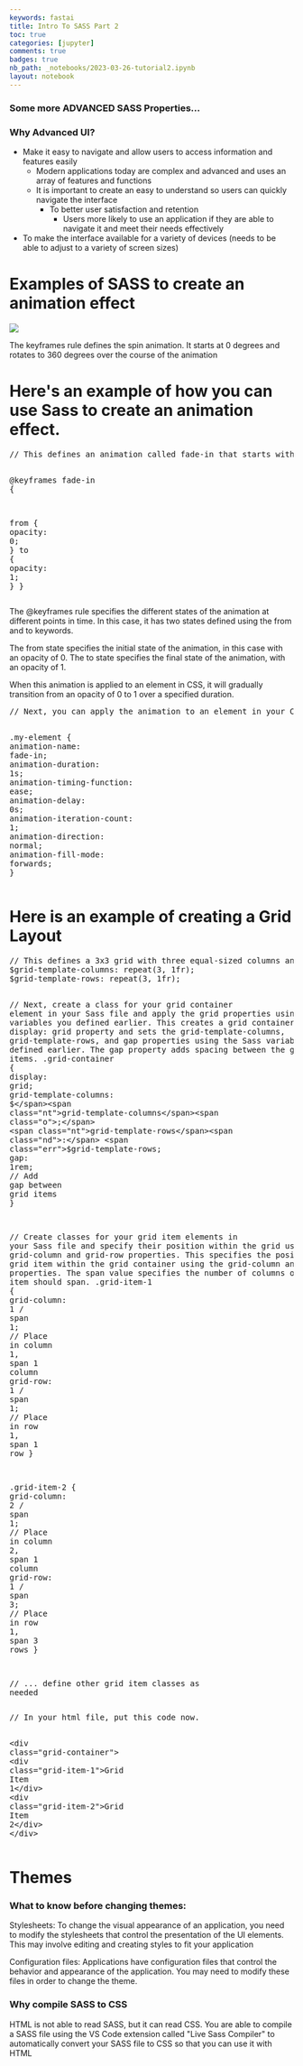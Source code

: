 ```yaml
---
keywords: fastai
title: Intro To SASS Part 2
toc: true
categories: [jupyter]
comments: true
badges: true
nb_path: _notebooks/2023-03-26-tutorial2.ipynb
layout: notebook
---
```


<!--
#################################################
### THIS FILE WAS AUTOGENERATED! DO NOT EDIT! ###
#################################################
# file to edit: _notebooks/2023-03-26-tutorial2.ipynb
-->

<div class="container" id="notebook-container">
        
<div class="cell border-box-sizing text_cell rendered"><div class="inner_cell">
<div class="text_cell_render border-box-sizing rendered_html">
<h3 id="Some-more-ADVANCED-SASS-Properties...">Some more ADVANCED SASS Properties...<a class="anchor-link" href="#Some-more-ADVANCED-SASS-Properties..."> </a></h3>
</div>
</div>
</div>
<div class="cell border-box-sizing text_cell rendered"><div class="inner_cell">
<div class="text_cell_render border-box-sizing rendered_html">
<h3 id="Why-Advanced-UI?">Why Advanced UI?<a class="anchor-link" href="#Why-Advanced-UI?"> </a></h3><ul>
<li>Make it easy to navigate and allow users to access information and features easily<ul>
<li>Modern applications today are complex and advanced and uses an array of features and functions</li>
<li>It is important to create an easy to understand so users can quickly navigate the interface<ul>
<li>To better user satisfaction and retention<ul>
<li>Users more likely to use an application if they are able to navigate it and meet their needs effectively</li>
</ul>
</li>
</ul>
</li>
</ul>
</li>
<li>To make the interface available for a variety of devices (needs to be able to adjust to a variety of screen sizes)</li>
</ul>

</div>
</div>
</div>
<div class="cell border-box-sizing text_cell rendered"><div class="inner_cell">
<div class="text_cell_render border-box-sizing rendered_html">
<h1 id="Examples-of-SASS-to-create-an-animation-effect">Examples of SASS to create an animation effect<a class="anchor-link" href="#Examples-of-SASS-to-create-an-animation-effect"> </a></h1><div class="spin">
  <img src="images/jaychou.jpeg">
</div><style>
.spin {
  animation: spin 2s infinite linear;
}

@keyframes spin {
  from { transform: rotate(0deg); }
  to { transform: rotate(360deg); }
}
</style><p>The keyframes rule defines the spin animation. It starts at 0 degrees and rotates to 360 degrees over the course of the animation</p>

</div>
</div>
</div>
<div class="cell border-box-sizing text_cell rendered"><div class="inner_cell">
<div class="text_cell_render border-box-sizing rendered_html">
<h1 id="Here's-an-example-of-how-you-can-use-Sass-to-create-an-animation-effect.">Here's an example of how you can use Sass to create an animation effect.<a class="anchor-link" href="#Here's-an-example-of-how-you-can-use-Sass-to-create-an-animation-effect."> </a></h1><div class="highlight"><pre><span></span><span class="c1">// This defines an animation called fade-in that starts with an opacity of 0 and gradually increases to an opacity of 1. Put this code in your SASS file.</span>

<span class="k">@keyframes</span> <span class="nt">fade-in</span> <span class="p">{</span> 

  <span class="nt">from</span> <span class="p">{</span>
    <span class="nt">opacity</span><span class="nd">:</span> <span class="nt">0</span><span class="o">;</span>
  <span class="p">}</span>
  <span class="nt">to</span> <span class="p">{</span>
    <span class="nt">opacity</span><span class="nd">:</span> <span class="nt">1</span><span class="o">;</span>
  <span class="p">}</span>
<span class="p">}</span>
</pre></div>
<p>The @keyframes rule specifies the different states of the animation at different points in time. In this case, it has two states defined using the from and to keywords.</p>
<p>The from state specifies the initial state of the animation, in this case with an opacity of 0. The to state specifies the final state of the animation, with an opacity of 1.</p>
<p>When this animation is applied to an element in CSS, it will gradually transition from an opacity of 0 to 1 over a specified duration.</p>

</div>
</div>
</div>
<div class="cell border-box-sizing text_cell rendered"><div class="inner_cell">
<div class="text_cell_render border-box-sizing rendered_html">
<div class="highlight"><pre><span></span><span class="c1">// Next, you can apply the animation to an element in your CSS using the animation property. You can specify the name of the keyframes, the duration of the animation, and other animation-related properties. This applies the fade-in animation to an element with the class .my-element and specifies the animation duration, timing function, delay, iteration count, direction, and fill mode.</span>

<span class="nc">.my-element</span> <span class="p">{</span>
  <span class="nt">animation-name</span><span class="nd">:</span> <span class="nt">fade-in</span><span class="o">;</span>
  <span class="nt">animation-duration</span><span class="nd">:</span> <span class="nt">1s</span><span class="o">;</span>
  <span class="nt">animation-timing-function</span><span class="nd">:</span> <span class="nt">ease</span><span class="o">;</span>
  <span class="nt">animation-delay</span><span class="nd">:</span> <span class="nt">0s</span><span class="o">;</span>
  <span class="nt">animation-iteration-count</span><span class="nd">:</span> <span class="nt">1</span><span class="o">;</span>
  <span class="nt">animation-direction</span><span class="nd">:</span> <span class="nt">normal</span><span class="o">;</span>
  <span class="nt">animation-fill-mode</span><span class="nd">:</span> <span class="nt">forwards</span><span class="o">;</span>
<span class="p">}</span>
</pre></div>

</div>
</div>
</div>
<div class="cell border-box-sizing text_cell rendered"><div class="inner_cell">
<div class="text_cell_render border-box-sizing rendered_html">
<h1 id="Here-is-an-example-of-creating-a-Grid-Layout">Here is an example of creating a Grid Layout<a class="anchor-link" href="#Here-is-an-example-of-creating-a-Grid-Layout"> </a></h1><div class="highlight"><pre><span></span><span class="c1">// This defines a 3x3 grid with three equal-sized columns and three equal-sized rows using the repeat() function with 1fr unit, which represents a fraction of the available space.</span>
<span class="nv">$grid-template-columns</span><span class="o">:</span> <span class="nf">repeat</span><span class="p">(</span><span class="mi">3</span><span class="o">,</span> <span class="mi">1</span><span class="kt">fr</span><span class="p">);</span>
<span class="nv">$grid-template-rows</span><span class="o">:</span> <span class="nf">repeat</span><span class="p">(</span><span class="mi">3</span><span class="o">,</span> <span class="mi">1</span><span class="kt">fr</span><span class="p">);</span>

<span class="c1">// Next, create a class for your grid container element in your Sass file and apply the grid properties using the Sass variables you defined earlier. This creates a grid container with the display: grid property and sets the grid-template-columns, grid-template-rows, and gap properties using the Sass variables you defined earlier. The gap property adds spacing between the grid items.</span>
<span class="nc">.grid-container</span> <span class="p">{</span>
  <span class="nt">display</span><span class="nd">:</span> <span class="nt">grid</span><span class="o">;</span>
  <span class="nt">grid-template-columns</span><span class="nd">:</span> <span class="err">$</span><span class="nt">grid-template-columns</span><span class="o">;</span>
  <span class="nt">grid-template-rows</span><span class="nd">:</span> <span class="err">$</span><span class="nt">grid-template-rows</span><span class="o">;</span>
  <span class="nt">gap</span><span class="nd">:</span> <span class="nt">1rem</span><span class="o">;</span> <span class="o">//</span> <span class="nt">Add</span> <span class="nt">gap</span> <span class="nt">between</span> <span class="nt">grid</span> <span class="nt">items</span>
<span class="p">}</span>

<span class="c1">// Create classes for your grid item elements in your Sass file and specify their position within the grid using the grid-column and grid-row properties. This specifies the position of each grid item within the grid container using the grid-column and grid-row properties. The span value specifies the number of columns or rows the item should span.</span>
<span class="nc">.grid-item-1</span> <span class="p">{</span>
  <span class="nt">grid-column</span><span class="nd">:</span> <span class="nt">1</span> <span class="o">/</span> <span class="nt">span</span> <span class="nt">1</span><span class="o">;</span> <span class="o">//</span> <span class="nt">Place</span> <span class="nt">in</span> <span class="nt">column</span> <span class="nt">1</span><span class="o">,</span> <span class="nt">span</span> <span class="nt">1</span> <span class="nt">column</span>
  <span class="nt">grid-row</span><span class="nd">:</span> <span class="nt">1</span> <span class="o">/</span> <span class="nt">span</span> <span class="nt">1</span><span class="o">;</span> <span class="o">//</span> <span class="nt">Place</span> <span class="nt">in</span> <span class="nt">row</span> <span class="nt">1</span><span class="o">,</span> <span class="nt">span</span> <span class="nt">1</span> <span class="nt">row</span>
<span class="p">}</span>

<span class="nc">.grid-item-2</span> <span class="p">{</span>
  <span class="nt">grid-column</span><span class="nd">:</span> <span class="nt">2</span> <span class="o">/</span> <span class="nt">span</span> <span class="nt">1</span><span class="o">;</span> <span class="o">//</span> <span class="nt">Place</span> <span class="nt">in</span> <span class="nt">column</span> <span class="nt">2</span><span class="o">,</span> <span class="nt">span</span> <span class="nt">1</span> <span class="nt">column</span>
  <span class="nt">grid-row</span><span class="nd">:</span> <span class="nt">1</span> <span class="o">/</span> <span class="nt">span</span> <span class="nt">3</span><span class="o">;</span> <span class="o">//</span> <span class="nt">Place</span> <span class="nt">in</span> <span class="nt">row</span> <span class="nt">1</span><span class="o">,</span> <span class="nt">span</span> <span class="nt">3</span> <span class="nt">rows</span>
<span class="p">}</span>

<span class="c1">// ... define other grid item classes as needed</span>
</pre></div>

</div>
</div>
</div>
<div class="cell border-box-sizing text_cell rendered"><div class="inner_cell">
<div class="text_cell_render border-box-sizing rendered_html">
<div class="highlight"><pre><span></span><span class="c1">// In your html file, put this code now. </span>

<span class="o">&lt;</span><span class="nt">div</span> <span class="nt">class</span><span class="o">=</span><span class="s2">&quot;grid-container&quot;</span><span class="o">&gt;</span>
  <span class="o">&lt;</span><span class="nt">div</span> <span class="nt">class</span><span class="o">=</span><span class="s2">&quot;grid-item-1&quot;</span><span class="o">&gt;</span><span class="nt">Grid</span> <span class="nt">Item</span> <span class="nt">1</span><span class="o">&lt;/</span><span class="nt">div</span><span class="o">&gt;</span>
  <span class="o">&lt;</span><span class="nt">div</span> <span class="nt">class</span><span class="o">=</span><span class="s2">&quot;grid-item-2&quot;</span><span class="o">&gt;</span><span class="nt">Grid</span> <span class="nt">Item</span> <span class="nt">2</span><span class="o">&lt;/</span><span class="nt">div</span><span class="o">&gt;</span>
<span class="o">&lt;/</span><span class="nt">div</span><span class="o">&gt;</span>
</pre></div>

</div>
</div>
</div>
<div class="cell border-box-sizing text_cell rendered"><div class="inner_cell">
<div class="text_cell_render border-box-sizing rendered_html">
<h1 id="Themes">Themes<a class="anchor-link" href="#Themes"> </a></h1><h3 id="What-to-know-before-changing-themes:">What to know before changing themes:<a class="anchor-link" href="#What-to-know-before-changing-themes:"> </a></h3><p>Stylesheets: To change the visual appearance of an application, you  need to modify the stylesheets that control the presentation of the UI elements. This may involve editing and creating styles to fit your application</p>
<p>Configuration files: Applications have configuration files that control the behavior and appearance of the application. You may need to modify these files in order to change the theme.</p>

</div>
</div>
</div>
<div class="cell border-box-sizing text_cell rendered"><div class="inner_cell">
<div class="text_cell_render border-box-sizing rendered_html">
<h3 id="Why-compile-SASS-to-CSS">Why compile SASS to CSS<a class="anchor-link" href="#Why-compile-SASS-to-CSS"> </a></h3><p>HTML is not able to read SASS, but it can read CSS. You are able to compile a SASS file using the VS Code extension called "Live Sass Compiler" to automatically convert your SASS file to CSS so that you can use it with HTML</p>

</div>
</div>
</div>
</div>
 

